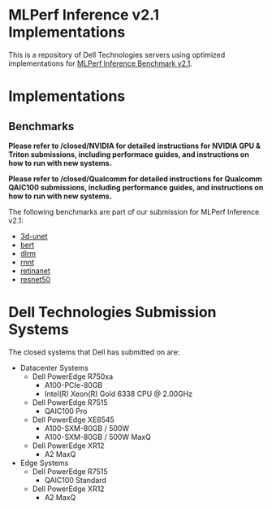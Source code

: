# MLPerf Inference v2.1 Implementations
This is a repository of Dell Technologies servers using optimized implementations for [MLPerf Inference Benchmark v2.1](https://www.mlperf.org/inference-overview/).

# Implementations
## Benchmarks
**Please refer to /closed/NVIDIA for detailed instructions for NVIDIA GPU & Triton submissions, including performace guides, and instructions on how to run with new systems.** 

**Please refer to /closed/Qualcomm for detailed instructions for Qualcomm QAIC100 submissions, including performance guides, and instructions on how to run with new systems.**
  
The following benchmarks are part of our submission for MLPerf Inference v2.1:
- [3d-unet](code/3d-unet/tensorrt/README.md)
- [bert](code/bert/tensorrt/README.md)
- [dlrm](code/dlrm/tensorrt/README.md)
- [rnnt](code/rnnt/tensorrt/README.md)
- [retinanet](code/retinanet/README.md)
- [resnet50](code/resnet50/tensorrt/README.md)

# Dell Technologies Submission Systems

The closed systems that Dell has submitted on are:
- Datacenter Systems
  - Dell PowerEdge R750xa
    - A100-PCIe-80GB
    - Intel(R) Xeon(R) Gold 6338 CPU @ 2.00GHz
  - Dell PowerEdge R7515
    - QAIC100 Pro
  - Dell PowerEdge XE8545
    - A100-SXM-80GB / 500W
    - A100-SXM-80GB / 500W MaxQ
  - Dell PowerEdge XR12
    - A2 MaxQ
- Edge Systems
  - Dell PowerEdge R7515
    - QAIC100 Standard
  - Dell PowerEdge XR12
    - A2 MaxQ

